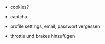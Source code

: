 - cookies?
- captcha

- profile settings, email, passwort vergessen

- throttle und brakes hinzufügen
